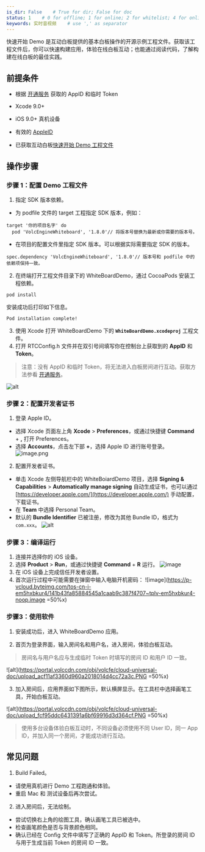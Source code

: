```yaml
---
is_dir: False    # True for dir; False for doc
status: 1    # 0 for offline; 1 for online; 2 for whitelist; 4 for online but hidden in TOC
keywords: 实时音视频    # use ',' as separator
---
```


快速开始 Demo 是互动白板提供的基本白板操作的开源示例工程文件。获取该工程文件后，你可以快速构建应用，体验在线白板互动；也能通过阅读代码，了解构建在线白板的最佳实践。

## 前提条件

*   根据 [开通服务](69865) 获取的 AppID 和临时 Token

*   Xcode 9.0+

*   iOS 9.0+ 真机设备

*   有效的 [AppleID](http://appleid.apple.com/)

*   已获取互动白板[快速开始 Demo 工程文件](1163813)

## 操作步骤

### 步骤 1：配置 Demo 工程文件
1. 指定 SDK 版本依赖。

- 为 podfile 文件的 target 工程指定 SDK 版本，例如：

```
target '你的项目名字' do
  pod 'VolcEngineWhiteboard', '1.8.0'// 将版本号替换为最新或你需要的版本号。
```


- 在项目的配置文件里指定 SDK 版本。可以根据实际需要指定 SDK 的版本。


```
spec.dependency 'VolcEngineWhiteboard', '1.8.0'// 版本号和 podfile 中的依赖项保持一致。
```

2.  在终端打开工程文件目录下的 WhiteBoardDemo，通过 CocoaPods 安装工程依赖。

```
pod install
```
安装成功后打印如下信息。
```
Pod installation complete! 
```
3.  使用 Xcode 打开 WhiteBoardDemo 下的 **`WhiteBoardDemo.xcodeproj`** 工程文件。
4.  打开 RTCConfig.h 文件并在双引号间填写你在控制台上获取到的  **AppID**   和   **Token**。

> 注意：没有 AppID 和临时 Token，将无法进入白板房间进行互动。获取方法参看 [开通服务](69865)。

![alt](https://portal.volccdn.com/obj/volcfe/cloud-universal-doc/upload_3b66991ec7171507be837578401c0882.png)

### 步骤 2：配置开发者证书
1.  登录 Apple ID。

*   选择 Xcode 页面左上角 **Xcode** > **Preferences**，或通过快捷键 **Command** + **,** 打开 Preferences。
*   选择 **Accounts**，点击左下部 **+**，选择 Apple ID 进行账号登录。
![image.png](https://p-vcloud.byteimg.com/tos-cn-i-em5hxbkur4/5c256e713ddd4bc6b5c8526a6b382c86~tplv-em5hxbkur4-noop.image?width=1280&height=849)
2.  配置开发者证书。
*   单击 Xcode 左侧导航栏中的 WhiteBoiardDemo 项目，选择 **Signing & Capabilities** > **Automatically manage signing** 自动生成证书，也可以通过 [https://developer.apple.com/](https://developer.apple.com/) 手动配置，下载证书。
*   在 **Team** 中选择 Personal Team。
*   默认的 **Bundle Identifier** 已被注册，修改为其他 Bundle ID，格式为 `com.xxx`。
![alt](https://portal.volccdn.com/obj/volcfe/cloud-universal-doc/upload_db4e9502fbc3c0aa552f66636e8a60b8.png)

### 步骤 3：编译运行
1.  连接并选择你的 iOS 设备。
2.  选择 **Product** > **Run**，或通过快捷键 **Command** + **R** 运行。
![image](https://p-vcloud.byteimg.com/tos-cn-i-em5hxbkur4/a46afe5d1bb848dd8aa2f423a5fafe8c~tplv-em5hxbkur4-noop.image?width=1164&height=850)
3.  在 iOS 设备上完成信任开发者设置。
4.  首次运行过程中可能需要在弹窗中输入电脑开机密码：
![image](https://p-vcloud.byteimg.com/tos-cn-i-em5hxbkur4/141b43fa85884545a1caab9c387f4707~tplv-em5hxbkur4-noop.image =50%x)
### 步骤3：使用软件

1.  安装成功后，进入 WhiteBoardDemo 应用。

2.  首页为登录界面，输入房间名和用户名，进入房间，体验白板互动。

> 房间名与用户名应与生成临时 Token 时填写的房间 ID 和用户 ID 一致。

![alt](https://portal.volccdn.com/obj/volcfe/cloud-universal-doc/upload_acf11af3360d960a2018014d4cc72a3c.PNG =50%x)

3.  加入房间后，应用界面如下图所示，默认横屏显示。在工具栏中选择画笔工具，开始白板互动。

![alt](https://portal.volccdn.com/obj/volcfe/cloud-universal-doc/upload_fcf95ddc6431391a6bf69916d3d364cf.PNG =50%x)

> 使用多台设备体验白板互动时，不同设备必须使用不同 User ID，同一 App ID，并加入同一个房间，才能成功进行互动。

## 常见问题
1. Build Failed。
- 请使用真机进行 Demo 工程跑通和体验。
- 重启 Mac 和 测试设备后再次尝试。

2. 进入房间后，无法绘制。
- 尝试切换右上角的绘图工具，确认画笔工具已被选中。
- 检查画笔颜色是否与背景颜色相同。
- 确认已经在 Config 文件中填写了正确的 AppID 和 Token。所登录的房间 ID 与用于生成当前 Token 的房间 ID 一致。

